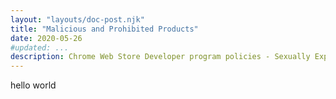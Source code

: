 ```yaml
---
layout: "layouts/doc-post.njk"
title: "Malicious and Prohibited Products"
date: 2020-05-26
#updated: ...
description: Chrome Web Store Developer program policies - Sexually Explicit Material
---
```


<!--lint disable no-smart-quotes-->

hello world
